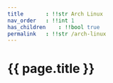 ```yaml
---
title     	: !!str Arch Linux
nav_order 	: !!int 1
has_children	: !!bool true
permalink	: !!str /arch-linux
---
```


# {{ page.title }}
